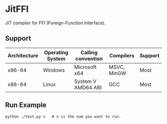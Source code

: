 # JitFFI
JIT compiler for FFI (Foreign-Function Interface).

## Support

Architecture|Operating System|Calling convention |Compilers|Support
------------|----------------|-------------------|---------|-------
x86-64|Windows|Microsoft x64|MSVC, MinGW|Most
x86-64|Linux|System V AMD64 ABI|GCC|Most

## Run Example

```
python ./test.py n   # n is the num you want to run.
```
